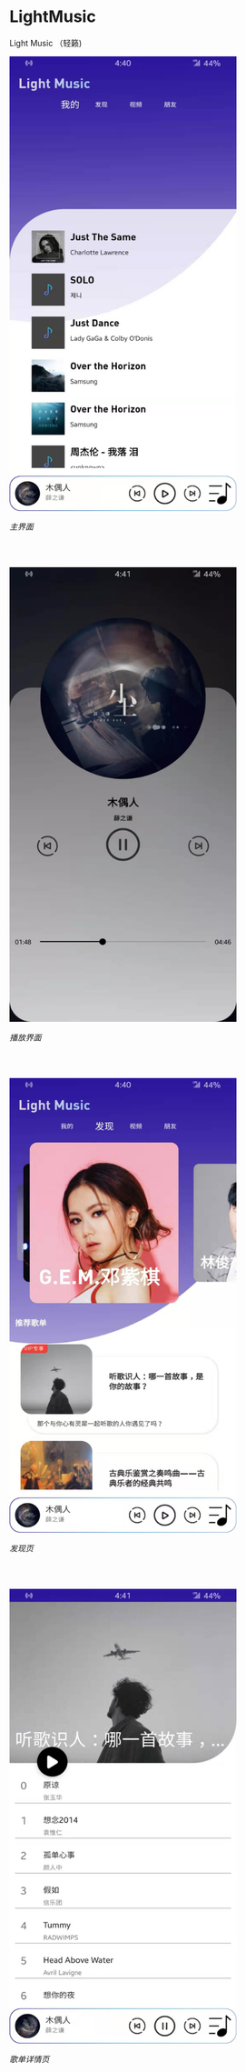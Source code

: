 # LightMusic
Light Music （轻籁)

<p align="left">
	<img src="https://github.com/BrinsLee/LightMusic/blob/master/image/img_main.jpg" alt="Sample"  width="400" height="800">
	<p align="left">
		<em>主界面</em>
	</p>
</p>
<br>
<br>
<p align ="left">
	<img src="https://github.com/BrinsLee/LightMusic/blob/master/image/img_play.jpg" alt="Sample"  width="400" height="800">
	<p align="left">
		<em>播放界面</em>
	</p>
</p>
<br>
<br>
<p align ="left">
	<img src="https://github.com/BrinsLee/LightMusic/blob/master/image/img_discovery.jpg" alt="Sample"  width="400" height="800">
	<p align="left">
		<em>发现页</em>
	</p>
</p>
<br>
<br>
<p align ="left">
	<img src="https://github.com/BrinsLee/LightMusic/blob/master/image/img_detail.jpg" alt="Sample"  width="400" height="800">
	<p align="left">
		<em>歌单详情页</em>
	</p>
</p>
